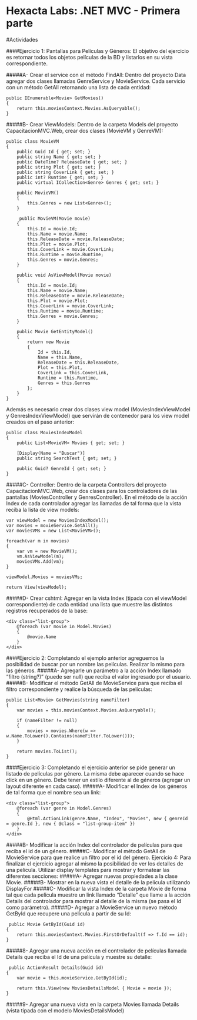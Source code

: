 Hexacta Labs: .NET MVC - Primera parte
======================================

#Actividades

####Ejercicio 1: Pantallas para Películas y Géneros:
El objetivo del ejercicio es retornar todos los objetos películas de la BD y listarlos en su vista correspondiente.

#####A-	Crear el service con el método FindAll:
Dentro del proyecto Data agregar dos clases llamadas GenreService y MovieService. Cada servicio con un método GetAll retornando una lista de cada entidad:
```
public IEnumerable<Movie> GetMovies()
{
    return this.moviesContext.Movies.AsQueryable();
}
```

#####B-	Crear ViewModels:
Dentro de la carpeta Models del proyecto CapacitacionMVC.Web, crear dos clases (MovieVM y GenreVM):
```
public class MovieVM
{
    public Guid Id { get; set; }
    public string Name { get; set; }
    public DateTime? ReleaseDate { get; set; }
    public string Plot { get; set; }
    public string CoverLink { get; set; }
    public int? Runtime { get; set; }
    public virtual ICollection<Genre> Genres { get; set; }
    
    public MovieVM()
    {
        this.Genres = new List<Genre>();
    }
    
     public MovieVM(Movie movie)
    {
        this.Id = movie.Id;
        this.Name = movie.Name;
        this.ReleaseDate = movie.ReleaseDate;
        this.Plot = movie.Plot;
        this.CoverLink = movie.CoverLink;
        this.Runtime = movie.Runtime;
        this.Genres = movie.Genres;
    }
    
    public void AsViewModel(Movie movie)
    {
        this.Id = movie.Id;
        this.Name = movie.Name;
        this.ReleaseDate = movie.ReleaseDate;
        this.Plot = movie.Plot;
        this.CoverLink = movie.CoverLink;
        this.Runtime = movie.Runtime;
        this.Genres = movie.Genres;
    }
    
    public Movie GetEntityModel()
    {
        return new Movie    
        {
            Id = this.Id,
            Name = this.Name,
            ReleaseDate = this.ReleaseDate,
            Plot = this.Plot,
            CoverLink = this.CoverLink,
            Runtime = this.Runtime,
            Genres = this.Genres
        };
    }
}
```
Además es necesario crear dos clases view model (MoviesIndexViewModel y GenresIndexViewModel) que servirán de contenedor para los view model creados en el paso anterior:
```
public class MoviesIndexModel
{
    public List<MovieVM> Movies { get; set; }

    [Display(Name = "Buscar")]
    public string SearchText { get; set; }

    public Guid? GenreId { get; set; }
}
```

#####C-	Controller: 
Dentro de la carpeta Controllers del proyecto CapacitacionMVC.Web, crear dos clases para los controladores de las pantallas (MoviesController y GenresController).
En el método de la acción Index de cada controlador agregar las llamadas de tal forma que la vista reciba la lista de view models:

```
var viewModel = new MoviesIndexModel();
var movies = movieService.GetAll();
var moviesVMs = new List<MovieVM>();

foreach(var m in movies)
{
    var vm = new MovieVM();
    vm.AsViewModel(m);
    moviesVMs.Add(vm);
}

viewModel.Movies = moviesVMs;

return View(viewModel);
```

#####D-	Crear cshtml:
Agregar en la vista Index (tipada con el viewModel correspondiente) de cada entidad una lista que muestre las distintos registros recuperados de la base:

```
<div class="list-group">
    @foreach (var movie in Model.Movies)
    {
        @movie.Name
    }
</div>
```

####Ejercicio 2: Completando el ejemplo anterior agreguemos la posibilidad de buscar por un nombre las películas. Realizar lo mismo para las géneros.
#####A-	Agregarle un parámetro a la acción Index llamado “filtro (string?)” (puede ser null) que reciba el valor ingresado por el usuario.
#####B-	Modificar el método GetAll de MovieService para que reciba el filtro correspondiente y realice la búsqueda de las películas:

```
public List<Movie> GetMovies(string nameFilter)
{
    var movies = this.moviesContext.Movies.AsQueryable();

    if (nameFilter != null)
    {
        movies = movies.Where(w => w.Name.ToLower().Contains(nameFilter.ToLower()));
    }

    return movies.ToList();
}
```

####Ejercicio 3: Completando el ejercicio anterior se pide generar un listado de películas por género. La misma debe aparecer cuando se hace click en un género. Debe tener un estilo diferente al de géneros (agregar un layout diferente en cada caso). 
#####A-	Modificar el Index de los géneros de tal forma que el nombre sea un link:

```
<div class="list-group">
    @foreach (var genre in Model.Genres)
    {
        @Html.ActionLink(genre.Name, "Index", "Movies", new { genreId = genre.Id }, new { @class = "list-group-item" })
    }
</div>
```

#####B-	Modificar la acción Index del controlador de películas para que reciba el id de un género.
#####C-	Modificar el método GetAll de MovieService para que realice un filtro por el id del género.
Ejercicio 4: Para finalizar el ejercicio agregar al mismo la posibilidad de ver los detalles de una película. Utilizar display templates para mostrar y formatear las diferentes secciones:
#####A-	Agregar nuevas propiedades a la clase Movie.
#####B-	Mostrar en la nueva vista el detalle de la película utilizando DisplayFor
#####C-	Modificar la vista Index de la carpeta Movie de forma tal que cada película muestre un link llamado “Detalle” que llame a la acción Details del controlador para mostrar al detalle de la misma (se pasa el Id como parámetro).
#####D-	Agregar a MovieService un nuevo método GetById que recupere una película a partir de su Id:

```
 public Movie GetById(Guid id)
{
    return this.moviesContext.Movies.FirstOrDefault(f => f.Id == id);
}
```

#####8-	Agregar una nueva acción en el controlador de películas llamada Details que reciba el Id de una película y muestre su detalle:

```
 public ActionResult Details(Guid id)
{
    var movie = this.movieService.GetById(id);

    return this.View(new MoviesDetailsModel { Movie = movie });
}
```

#####9-	Agregar una nueva vista en la carpeta Movies llamada Details (vista tipada con el modelo MoviesDetailsModel)




